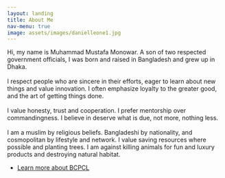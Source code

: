 ```yaml
---
layout: landing
title: About Me
nav-menu: true
image: assets/images/danielleone1.jpg
---
```


<!-- Main -->
<div id="main">

<!-- One -->
<section id="one">
	<div class="inner">
		<p> Hi, my name is Muhammad Mustafa Monowar. A son of two respected government officials, I was born and raised in Bangladesh and grew up in Dhaka.
	<br>
	<br>
		I respect people who are sincere in their efforts, eager to learn about new things and value innovation. I often emphasize loyalty to the greater good, and the art of getting things done.
<br>
<br>
		I value honesty, trust and cooperation. I prefer mentorship over commandingness. I believe in deserve what is due, not more, nothing less.
<br>
<br>
		I am a muslim by religious beliefs. Bangladeshi by nationality, and cosmopolitan by lifestyle and network. I value saving resources where possible and planting trees. I am against killing animals for fun and luxury products and destroying natural habitat.
</p>
		<ul class="actions">
			<li><a href="https://www.bcpcl.org.bd" class="button">Learn more about BCPCL</a></li>
		</ul>
	</div>
</section>




